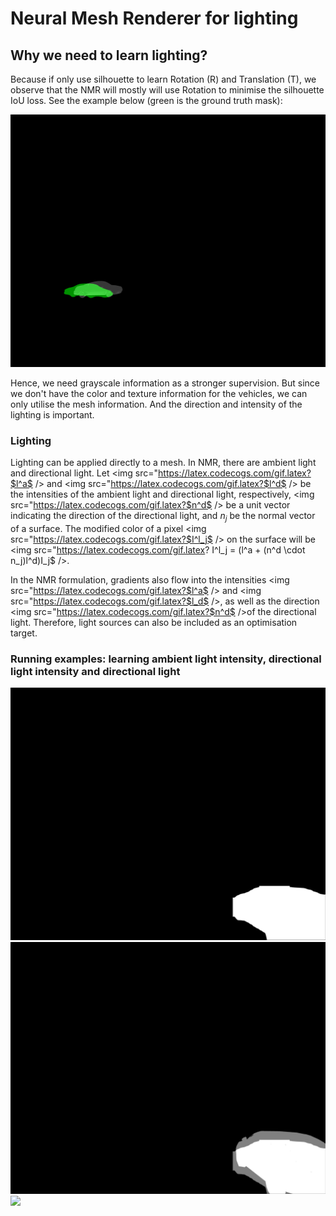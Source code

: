 # Neural Mesh Renderer for lighting

## Why we need to learn lighting?

Because if only use silhouette to learn Rotation (R) and Translation (T), 
we observe that the NMR will mostly will use Rotation to minimise the silhouette 
IoU loss. See the example below (green is the ground truth mask):

![](./neural_renderer/examples/data/ID_2e24dd0ea_2.gif)

Hence, we need grayscale information as a stronger supervision.
But since we don't have the color and texture information for the vehicles, we can only utilise the mesh information.
And the direction and intensity of the lighting is important.

### Lighting

Lighting can be applied directly to a mesh. In NMR, there are ambient light
and directional light. Let <img src="https://latex.codecogs.com/gif.latex?$l^a$ /> and 
<img src="https://latex.codecogs.com/gif.latex?$l^d$ /> be the  intensities of the ambient light and 
directional light, respectively, 
<img src="https://latex.codecogs.com/gif.latex?$n^d$ /> be a unit vector indicating the 
direction of the directional light, and $n_j$ be the normal vector of a surface.
The modified color of a pixel 
<img src="https://latex.codecogs.com/gif.latex?$I^l_j$ /> on the surface will be
<img src="https://latex.codecogs.com/gif.latex? I^l_j = (l^a + (n^d \cdot n_j)l^d)I_j$ />.

In the NMR formulation, gradients also flow into the intensities 
<img src="https://latex.codecogs.com/gif.latex?$l^a$ /> and 
<img src="https://latex.codecogs.com/gif.latex?$l_d$ />,
as well as the direction 
<img src="https://latex.codecogs.com/gif.latex?$n^d$ />of the directional light.
 Therefore, light sources can also be included as an optimisation target.


### Running examples: learning ambient light intensity, directional light intensity and directional light 



![](./neural_renderer/examples/data/mask_full_size.png)![](./neural_renderer/examples/data/image_overlap.png)![](./neural_renderer/examples/data/example4_result_kaggle_ID_0aa8f8389_0.gif)


